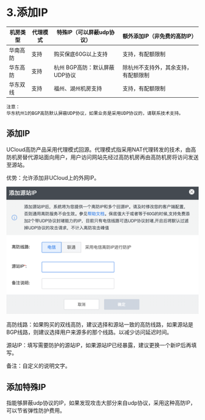 

# 3.添加IP

| 机房类型 | 代理模式 | 特殊IP（可以屏蔽udp协议）     | 额外添加IP（非免费的高防IP）    |
| ---- | ---- | ------------------- | ------------------- |
| 华南高防 | 支持   | 购买保底60G以上支持         | 支持，有配额限制            |
| 华东高防 | 支持   | 杭州 BGP高防：默认屏蔽UDP协议 | 除杭州不支持外，其余支持，有配额限制 |
| 华东双线 | 支持   | 福州、湖州机房支持          | 支持，有配额限制
  
    注意：
    华东杭州1的BGP高防默认屏蔽UDP协议，如果业务是采用UDP协议的，请联系技术支持。

## 添加IP

UCloud高防产品采用代理模式回源。代理模式指采用NAT代理转发的技术，由高防机房替代源站面向用户，用户访问网站先经过高防机房再由高防机房将访问发送至源站。

优势：允许添加非UCloud上的外网IP。

![](/images/uads/opintro/game/添加代理ip.png)

高防线路：如果购买的双线高防，建议选择和源站一致的高防线路，如果源站是BGP线路，则建议选择用户来源多的那个线路。以减少访问延迟时间。

源站IP：填写需要防护的源站IP，如果源站IP已经暴露，建议更换一个新IP后再填写。

备注：自定义的说明文字。

## 添加特殊IP

指能够屏蔽udp协议的IP，如果发现攻击大部分来自udp协议，采用这种高防IP，可以节省弹性防护费用。
